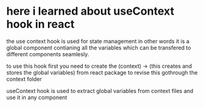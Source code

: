 # here i learned about useContext hook in react 
the use context hook is used for state management in other words it is a global component contianing all the variables which can be transfered to different components seamlesly.

to use this hook first you need to create the (context) -> (this creates and stores the global variables) from react package to revise this gothrough the context folder 

useContext hook is used to extract global variables from context files  and use it in  any component